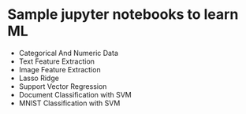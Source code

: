 # Sample jupyter notebooks to learn ML

- Categorical And Numeric Data
- Text Feature Extraction
- Image Feature Extraction
- Lasso Ridge
- Support Vector Regression
- Document Classification with SVM
- MNIST Classification with SVM
